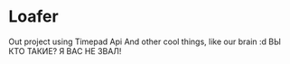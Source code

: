 # Loafer
Out project using Timepad Api
And other cool things, like our brain :d
ВЫ КТО ТАКИЕ? Я ВАС НЕ ЗВАЛ!
